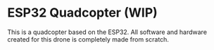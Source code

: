 # ESP32 Quadcopter (WIP)
This is a quadcopter based on the ESP32. All software and hardware created for this drone is completely made from scratch.
